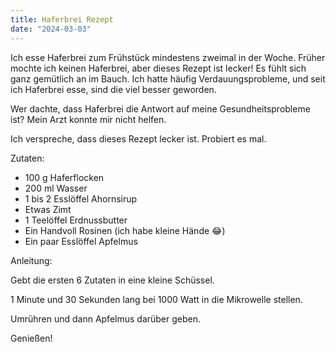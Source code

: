 ```yaml
---
title: Haferbrei Rezept
date: "2024-03-03"
---
```


Ich esse Haferbrei zum Frühstück mindestens zweimal in der Woche. Früher mochte ich keinen Haferbrei, aber dieses Rezept ist lecker! Es fühlt sich ganz gemütlich an im Bauch.  Ich hatte häufig Verdauungsprobleme, und seit ich Haferbrei esse, sind die viel besser geworden.

Wer dachte, dass Haferbrei die Antwort auf meine Gesundheitsprobleme ist?  Mein Arzt konnte mir nicht helfen.

Ich verspreche, dass dieses Rezept lecker ist. Probiert es mal.

Zutaten:

* 100 g Haferflocken
* 200 ml Wasser
* 1 bis 2 Esslöffel Ahornsirup
* Etwas Zimt
* 1 Teelöffel Erdnussbutter
* Ein Handvoll Rosinen (ich habe kleine Hände 😂)
* Ein paar Esslöffel Apfelmus


Anleitung:

Gebt die ersten 6 Zutaten in eine kleine Schüssel.

1 Minute und 30 Sekunden lang bei 1000 Watt in die Mikrowelle stellen.

Umrühren und dann Apfelmus darüber geben.

Genießen! 
